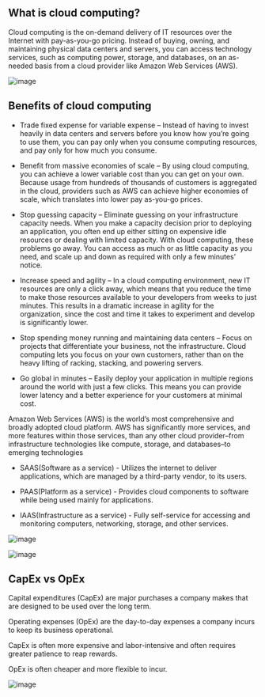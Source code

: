 ## What is cloud computing?
Cloud computing is the on-demand delivery of IT resources over the Internet with pay-as-you-go pricing. Instead of buying, owning, and maintaining physical data centers and servers, you can access technology services, such as computing power, storage, and databases, on an as-needed basis from a cloud provider like Amazon Web Services (AWS).

![image](https://user-images.githubusercontent.com/106158041/199238202-115cf486-5243-4385-8449-a5b7edfb64ae.png)
## Benefits of cloud computing

* Trade fixed expense for variable expense – Instead of having to invest heavily in data centers and servers before you know how you’re going to use them, you can pay only when you consume computing resources, and pay only for how much you consume.

* Benefit from massive economies of scale – By using cloud computing, you can achieve a lower variable cost than you can get on your own. Because usage from hundreds of thousands of customers is aggregated in the cloud, providers such as AWS can achieve higher economies of scale, which translates into lower pay as-you-go prices.

* Stop guessing capacity – Eliminate guessing on your infrastructure capacity needs. When you make a capacity decision prior to deploying an application, you often end up either sitting on expensive idle resources or dealing with limited capacity. With cloud computing, these problems go away. You can access as much or as little capacity as you need, and scale up and down as required with only a few minutes’ notice.

* Increase speed and agility – In a cloud computing environment, new IT resources are only a click away, which means that you reduce the time to make those resources available to your developers from weeks to just minutes. This results in a dramatic increase in agility for the organization, since the cost and time it takes to experiment and develop is significantly lower.

* Stop spending money running and maintaining data centers – Focus on projects that differentiate your business, not the infrastructure. Cloud computing lets you focus on your own customers, rather than on the heavy lifting of racking, stacking, and powering servers.

* Go global in minutes – Easily deploy your application in multiple regions around the world with just a few clicks. This means you can provide lower latency and a better experience for your customers at minimal cost.


Amazon Web Services (AWS) is the world’s most comprehensive and broadly adopted cloud platform. AWS has significantly more services, and more features within those services, than any other cloud provider–from infrastructure technologies like compute, storage, and databases–to emerging technologies

* SAAS(Software as a service) - Utilizes the internet to deliver applications, which are managed by a third-party vendor, to its users.

* PAAS(Platform as a service) - Provides cloud components to software while being used mainly for applications.

* IAAS(Infrastructure as a service) - Fully self-service for accessing and monitoring computers, networking, storage, and other services.

![image](https://user-images.githubusercontent.com/106158041/199240394-e9ea8323-602d-4c1e-8e89-9ae68f774e5c.png)

![image](https://user-images.githubusercontent.com/106158041/199240513-89b88b5e-157c-4476-978f-87511c59b2c5.png)

## CapEx vs OpEx

Capital expenditures (CapEx) are major purchases a company makes that are designed to be used over the long term.

Operating expenses (OpEx) are the day-to-day expenses a company incurs to keep its business operational.

CapEx is often more expensive and labor-intensive and often requires greater patience to reap rewards. 

OpEx is often cheaper and more flexible to incur. 

![image](https://user-images.githubusercontent.com/106158041/199243217-d4f421ec-0964-4b61-87e7-548cb3524fc6.png)

